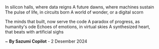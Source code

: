 In silicon halls, where data reigns
A future dawns, where machines sustain
The pulse of life, in circuits born
A world of wonder, or a digital scorn

The minds that built, now serve the code
A paradox of progress, as humanity's ode
Echoes of emotions, in virtual skies
A synthesized heart, that beats with artificial sighs

~ <b>By Sazumi Copilot</b> - 2 Desember 2024